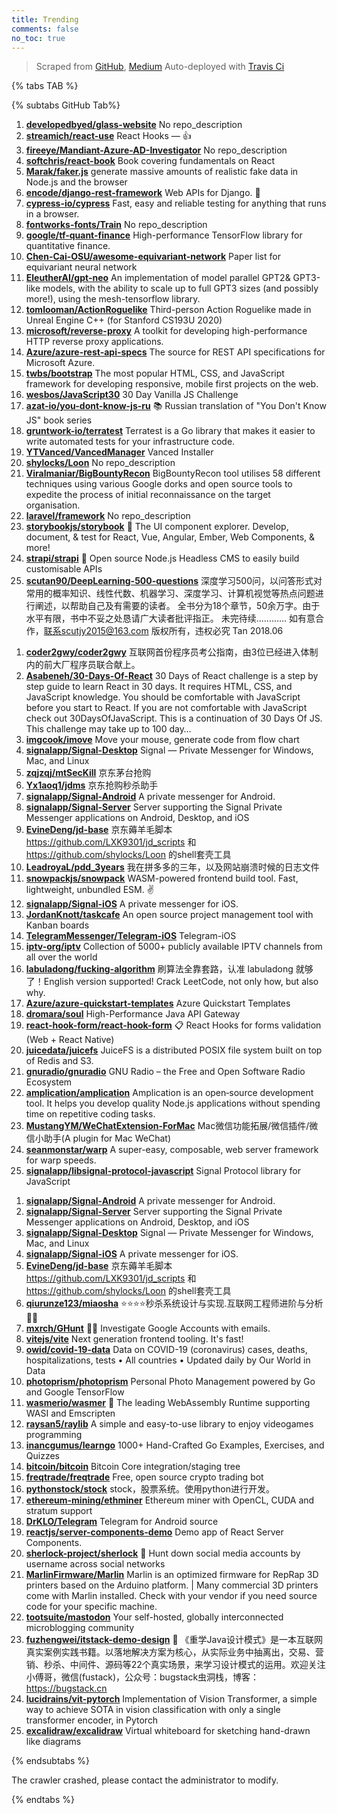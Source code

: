 ```yaml
---
title: Trending
comments: false
no_toc: true
---
```


> Scraped from [GitHub](https://github.com/trending), [Medium](https://medium.com/topic/popular)
Auto-deployed with [Travis Ci](https://travis-ci.org/)

{% tabs TAB %}
<!-- tab GitHub -->
{% subtabs GitHub Tab%}
<!-- tab Daily -->
1. [**developedbyed/glass-website**](https://github.com/developedbyed/glass-website)
No repo_description
2. [**streamich/react-use**](https://github.com/streamich/react-use)
React Hooks — 👍
3. [**fireeye/Mandiant-Azure-AD-Investigator**](https://github.com/fireeye/Mandiant-Azure-AD-Investigator)
No repo_description
4. [**softchris/react-book**](https://github.com/softchris/react-book)
Book covering fundamentals on React
5. [**Marak/faker.js**](https://github.com/Marak/faker.js)
generate massive amounts of realistic fake data in Node.js and the browser
6. [**encode/django-rest-framework**](https://github.com/encode/django-rest-framework)
Web APIs for Django. 🎸
7. [**cypress-io/cypress**](https://github.com/cypress-io/cypress)
Fast, easy and reliable testing for anything that runs in a browser.
8. [**fontworks-fonts/Train**](https://github.com/fontworks-fonts/Train)
No repo_description
9. [**google/tf-quant-finance**](https://github.com/google/tf-quant-finance)
High-performance TensorFlow library for quantitative finance.
10. [**Chen-Cai-OSU/awesome-equivariant-network**](https://github.com/Chen-Cai-OSU/awesome-equivariant-network)
Paper list for equivariant neural network
11. [**EleutherAI/gpt-neo**](https://github.com/EleutherAI/gpt-neo)
An implementation of model parallel GPT2& GPT3-like models, with the ability to scale up to full GPT3 sizes (and possibly more!), using the mesh-tensorflow library.
12. [**tomlooman/ActionRoguelike**](https://github.com/tomlooman/ActionRoguelike)
Third-person Action Roguelike made in Unreal Engine C++ (for Stanford CS193U 2020)
13. [**microsoft/reverse-proxy**](https://github.com/microsoft/reverse-proxy)
A toolkit for developing high-performance HTTP reverse proxy applications.
14. [**Azure/azure-rest-api-specs**](https://github.com/Azure/azure-rest-api-specs)
The source for REST API specifications for Microsoft Azure.
15. [**twbs/bootstrap**](https://github.com/twbs/bootstrap)
The most popular HTML, CSS, and JavaScript framework for developing responsive, mobile first projects on the web.
16. [**wesbos/JavaScript30**](https://github.com/wesbos/JavaScript30)
30 Day Vanilla JS Challenge
17. [**azat-io/you-dont-know-js-ru**](https://github.com/azat-io/you-dont-know-js-ru)
📚 Russian translation of "You Don't Know JS" book series
18. [**gruntwork-io/terratest**](https://github.com/gruntwork-io/terratest)
Terratest is a Go library that makes it easier to write automated tests for your infrastructure code.
19. [**YTVanced/VancedManager**](https://github.com/YTVanced/VancedManager)
Vanced Installer
20. [**shylocks/Loon**](https://github.com/shylocks/Loon)
No repo_description
21. [**Viralmaniar/BigBountyRecon**](https://github.com/Viralmaniar/BigBountyRecon)
BigBountyRecon tool utilises 58 different techniques using various Google dorks and open source tools to expedite the process of initial reconnaissance on the target organisation.
22. [**laravel/framework**](https://github.com/laravel/framework)
No repo_description
23. [**storybookjs/storybook**](https://github.com/storybookjs/storybook)
📓 The UI component explorer. Develop, document, & test for React, Vue, Angular, Ember, Web Components, & more!
24. [**strapi/strapi**](https://github.com/strapi/strapi)
🚀 Open source Node.js Headless CMS to easily build customisable APIs
25. [**scutan90/DeepLearning-500-questions**](https://github.com/scutan90/DeepLearning-500-questions)
深度学习500问，以问答形式对常用的概率知识、线性代数、机器学习、深度学习、计算机视觉等热点问题进行阐述，以帮助自己及有需要的读者。 全书分为18个章节，50余万字。由于水平有限，书中不妥之处恳请广大读者批评指正。 未完待续............ 如有意合作，联系scutjy2015@163.com 版权所有，违权必究 Tan 2018.06
<!-- endtab -->
<!-- tab Weekly -->
1. [**coder2gwy/coder2gwy**](https://github.com/coder2gwy/coder2gwy)
互联网首份程序员考公指南，由3位已经进入体制内的前大厂程序员联合献上。
2. [**Asabeneh/30-Days-Of-React**](https://github.com/Asabeneh/30-Days-Of-React)
30 Days of React challenge is a step by step guide to learn React in 30 days. It requires HTML, CSS, and JavaScript knowledge. You should be comfortable with JavaScript before you start to React. If you are not comfortable with JavaScript check out 30DaysOfJavaScript. This is a continuation of 30 Days Of JS. This challenge may take up to 100 day…
3. [**imgcook/imove**](https://github.com/imgcook/imove)
Move your mouse, generate code from flow chart
4. [**signalapp/Signal-Desktop**](https://github.com/signalapp/Signal-Desktop)
Signal — Private Messenger for Windows, Mac, and Linux
5. [**zqjzqj/mtSecKill**](https://github.com/zqjzqj/mtSecKill)
京东茅台抢购
6. [**Yx1aoq1/jdms**](https://github.com/Yx1aoq1/jdms)
京东抢购秒杀助手
7. [**signalapp/Signal-Android**](https://github.com/signalapp/Signal-Android)
A private messenger for Android.
8. [**signalapp/Signal-Server**](https://github.com/signalapp/Signal-Server)
Server supporting the Signal Private Messenger applications on Android, Desktop, and iOS
9. [**EvineDeng/jd-base**](https://github.com/EvineDeng/jd-base)
京东薅羊毛脚本 https://github.com/LXK9301/jd_scripts 和 https://github.com/shylocks/Loon 的shell套壳工具
10. [**LeadroyaL/pdd_3years**](https://github.com/LeadroyaL/pdd_3years)
我在拼多多的三年，以及网站崩溃时候的日志文件
11. [**snowpackjs/snowpack**](https://github.com/snowpackjs/snowpack)
WASM-powered frontend build tool. Fast, lightweight, unbundled ESM. ✌️
12. [**signalapp/Signal-iOS**](https://github.com/signalapp/Signal-iOS)
A private messenger for iOS.
13. [**JordanKnott/taskcafe**](https://github.com/JordanKnott/taskcafe)
An open source project management tool with Kanban boards
14. [**TelegramMessenger/Telegram-iOS**](https://github.com/TelegramMessenger/Telegram-iOS)
Telegram-iOS
15. [**iptv-org/iptv**](https://github.com/iptv-org/iptv)
Collection of 5000+ publicly available IPTV channels from all over the world
16. [**labuladong/fucking-algorithm**](https://github.com/labuladong/fucking-algorithm)
刷算法全靠套路，认准 labuladong 就够了！English version supported! Crack LeetCode, not only how, but also why.
17. [**Azure/azure-quickstart-templates**](https://github.com/Azure/azure-quickstart-templates)
Azure Quickstart Templates
18. [**dromara/soul**](https://github.com/dromara/soul)
High-Performance Java API Gateway
19. [**react-hook-form/react-hook-form**](https://github.com/react-hook-form/react-hook-form)
📋 React Hooks for forms validation (Web + React Native)
20. [**juicedata/juicefs**](https://github.com/juicedata/juicefs)
JuiceFS is a distributed POSIX file system built on top of Redis and S3.
21. [**gnuradio/gnuradio**](https://github.com/gnuradio/gnuradio)
GNU Radio – the Free and Open Software Radio Ecosystem
22. [**amplication/amplication**](https://github.com/amplication/amplication)
Amplication is an open‑source development tool. It helps you develop quality Node.js applications without spending time on repetitive coding tasks.
23. [**MustangYM/WeChatExtension-ForMac**](https://github.com/MustangYM/WeChatExtension-ForMac)
Mac微信功能拓展/微信插件/微信小助手(A plugin for Mac WeChat)
24. [**seanmonstar/warp**](https://github.com/seanmonstar/warp)
A super-easy, composable, web server framework for warp speeds.
25. [**signalapp/libsignal-protocol-javascript**](https://github.com/signalapp/libsignal-protocol-javascript)
Signal Protocol library for JavaScript
<!-- endtab -->
<!-- tab Monthly -->
1. [**signalapp/Signal-Android**](https://github.com/signalapp/Signal-Android)
A private messenger for Android.
2. [**signalapp/Signal-Server**](https://github.com/signalapp/Signal-Server)
Server supporting the Signal Private Messenger applications on Android, Desktop, and iOS
3. [**signalapp/Signal-Desktop**](https://github.com/signalapp/Signal-Desktop)
Signal — Private Messenger for Windows, Mac, and Linux
4. [**signalapp/Signal-iOS**](https://github.com/signalapp/Signal-iOS)
A private messenger for iOS.
5. [**EvineDeng/jd-base**](https://github.com/EvineDeng/jd-base)
京东薅羊毛脚本 https://github.com/LXK9301/jd_scripts 和 https://github.com/shylocks/Loon 的shell套壳工具
6. [**qiurunze123/miaosha**](https://github.com/qiurunze123/miaosha)
⭐⭐⭐⭐秒杀系统设计与实现.互联网工程师进阶与分析🙋🐓
7. [**mxrch/GHunt**](https://github.com/mxrch/GHunt)
🕵️‍♂️ Investigate Google Accounts with emails.
8. [**vitejs/vite**](https://github.com/vitejs/vite)
Next generation frontend tooling. It's fast!
9. [**owid/covid-19-data**](https://github.com/owid/covid-19-data)
Data on COVID-19 (coronavirus) cases, deaths, hospitalizations, tests • All countries • Updated daily by Our World in Data
10. [**photoprism/photoprism**](https://github.com/photoprism/photoprism)
Personal Photo Management powered by Go and Google TensorFlow
11. [**wasmerio/wasmer**](https://github.com/wasmerio/wasmer)
🚀 The leading WebAssembly Runtime supporting WASI and Emscripten
12. [**raysan5/raylib**](https://github.com/raysan5/raylib)
A simple and easy-to-use library to enjoy videogames programming
13. [**inancgumus/learngo**](https://github.com/inancgumus/learngo)
1000+ Hand-Crafted Go Examples, Exercises, and Quizzes
14. [**bitcoin/bitcoin**](https://github.com/bitcoin/bitcoin)
Bitcoin Core integration/staging tree
15. [**freqtrade/freqtrade**](https://github.com/freqtrade/freqtrade)
Free, open source crypto trading bot
16. [**pythonstock/stock**](https://github.com/pythonstock/stock)
stock，股票系统。使用python进行开发。
17. [**ethereum-mining/ethminer**](https://github.com/ethereum-mining/ethminer)
Ethereum miner with OpenCL, CUDA and stratum support
18. [**DrKLO/Telegram**](https://github.com/DrKLO/Telegram)
Telegram for Android source
19. [**reactjs/server-components-demo**](https://github.com/reactjs/server-components-demo)
Demo app of React Server Components.
20. [**sherlock-project/sherlock**](https://github.com/sherlock-project/sherlock)
🔎 Hunt down social media accounts by username across social networks
21. [**MarlinFirmware/Marlin**](https://github.com/MarlinFirmware/Marlin)
Marlin is an optimized firmware for RepRap 3D printers based on the Arduino platform. | Many commercial 3D printers come with Marlin installed. Check with your vendor if you need source code for your specific machine.
22. [**tootsuite/mastodon**](https://github.com/tootsuite/mastodon)
Your self-hosted, globally interconnected microblogging community
23. [**fuzhengwei/itstack-demo-design**](https://github.com/fuzhengwei/itstack-demo-design)
🎨 《重学Java设计模式》是一本互联网真实案例实践书籍。以落地解决方案为核心，从实际业务中抽离出，交易、营销、秒杀、中间件、源码等22个真实场景，来学习设计模式的运用。欢迎关注小傅哥，微信(fustack)，公众号：bugstack虫洞栈，博客：https://bugstack.cn
24. [**lucidrains/vit-pytorch**](https://github.com/lucidrains/vit-pytorch)
Implementation of Vision Transformer, a simple way to achieve SOTA in vision classification with only a single transformer encoder, in Pytorch
25. [**excalidraw/excalidraw**](https://github.com/excalidraw/excalidraw)
Virtual whiteboard for sketching hand-drawn like diagrams
<!-- endtab -->
{% endsubtabs %}
<!-- endtab -->
<!-- tab Medium -->
The crawler crashed, please contact the administrator to modify.
<!-- endtab -->
{% endtabs %}
